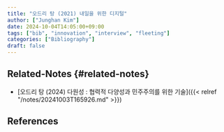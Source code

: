 ```yaml
---
title: "오드리 탕 (2021) 내일을 위한 디지털"
author: ["Junghan Kim"]
date: 2024-10-04T14:05:00+09:00
tags: ["bib", "innovation", "interview", "fleeting"]
categories: ["Bibliography"]
draft: false
---
```


<!--more-->


## Related-Notes {#related-notes}

-   [오드리 탕 (2024) 다원성 : 협력적 다양성과 민주주의를 위한 기술]({{< relref "/notes/20241003T165926.md" >}})

## References

<style>.csl-entry{text-indent: -1.5em; margin-left: 1.5em;}</style><div class="csl-bib-body">
</div>
